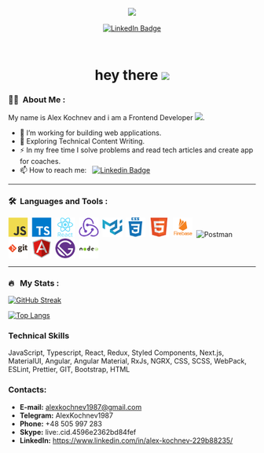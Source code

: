 <p align="center"><img src="https://media.giphy.com/media/HwBlFQZFcAoUcPHZdX/giphy.gif" height='50vh'/></p>
<p align="center">
<a href="https://www.linkedin.com/in/alex-kochnev-229b88235/"><img src="https://img.shields.io/badge/LinkedIn-blue?style=for-the-badge&logo=linkedin&logoColor=white" alt="LinkedIn Badge"></a>
</p>
<p align="center">

<p align="center"><img src="https://komarev.com/ghpvc/?username=alexkochnev1987&style=flat-square&color=blue" alt=""></p>

<h1 align="center">hey there <img src="https://media.giphy.com/media/hvRJCLFzcasrR4ia7z/giphy.gif" width="40"></h1>

### :man_technologist: &nbsp;About Me :

My name is Alex Kochnev and i am a Frontend Developer <img src="https://media.giphy.com/media/WUlplcMpOCEmTGBtBW/giphy.gif" width="30">.

- 🔭 I’m working for building web applications.
- 🌱 Exploring Technical Content Writing.
- ⚡ In my free time I solve problems and read tech articles and create app for coaches.
- 📫 How to reach me: &nbsp; [![Linkedin Badge](https://img.shields.io/badge/-ak-blue?style=flat&logo=Linkedin&logoColor=white)](https://www.linkedin.com/in/alex-kochnev-229b88235)

---

### 🛠 &nbsp;Languages and Tools :

<p>
    <img src="https://github.com/devicons/devicon/blob/master/icons/javascript/javascript-original.svg" title="JavaScript" alt="JavaScript" width="40" height="40"/>&nbsp;
    <img src="https://github.com/devicons/devicon/blob/master/icons/typescript/typescript-original.svg" title="Typescript" alt="Typescript" width="40" height="40"/>&nbsp;
    <img src="https://github.com/devicons/devicon/blob/master/icons/react/react-original-wordmark.svg" title="React" alt="React" width="40" height="40"/>&nbsp;
    <img src="https://github.com/devicons/devicon/blob/master/icons/redux/redux-original.svg" title="Redux" alt="Redux " width="40" height="40"/>&nbsp;
    <img src="https://github.com/devicons/devicon/blob/master/icons/materialui/materialui-original.svg" title="Material UI" alt="Material UI" width="40" height="40"/>&nbsp;
    <img src="https://github.com/devicons/devicon/blob/master/icons/css3/css3-plain-wordmark.svg"  title="CSS3" alt="CSS" width="40" height="40"/>&nbsp;
    <img src="https://github.com/devicons/devicon/blob/master/icons/html5/html5-original.svg" title="HTML5" alt="HTML" width="40" height="40"/>&nbsp;
    <img src="https://github.com/devicons/devicon/blob/master/icons/firebase/firebase-plain-wordmark.svg" title="Firebase" alt="Firebase" width="40" height="40"/>&nbsp;
    <img src="https://www.vectorlogo.zone/logos/getpostman/getpostman-icon.svg" title="Postman"  alt="Postman" width="40" height="40"/>&nbsp;
    <img src="https://github.com/devicons/devicon/blob/master/icons/git/git-original-wordmark.svg" title="Git" **alt="Git" width="40" height="40"/>&nbsp;
    <img src="https://github.com/devicons/devicon/blob/master/icons/angularjs/angularjs-original.svg" title="Angular" alt="Angular" width="40" height="40"/>&nbsp;
    <img src="https://github.com/devicons/devicon/blob/master/icons/gatsby/gatsby-original.svg" title="Gatsby"  alt="Gatsby" width="40" height="40"/>&nbsp;
    <img src="https://github.com/devicons/devicon/blob/master/icons/nodejs/nodejs-original-wordmark.svg" title="NodeJS" alt="NodeJS" width="40" height="40"/>&nbsp;
</p>

---

### 🔥 &nbsp; My Stats :
[![GitHub Streak](http://github-readme-streak-stats.herokuapp.com?user=alexkochnev1987&theme=dark&background=000000)](https://git.io/streak-stats)

[![Top Langs](https://github-readme-stats.vercel.app/api/top-langs/?username=alexkochnev1987&layout=compact&theme=vision-friendly-dark)](https://github.com/anuraghazra/github-readme-stats)

### Technical Skills
JavaScript, Typescript, React, Redux, Styled Components, Next.js, MaterialUI, Angular, Angular Material, RxJs, NGRX, CSS, SCSS, WebPack, ESLint, Prettier, GIT, Bootstrap, HTML
### Contacts:
- **E-mail:** alexkochnev1987@gmail.com
- **Telegram:** AlexKochnev1987
- **Phone:** +48 505 997 283
- **Skype:** live:.cid.4596e2362bd84fef
- **LinkedIn:** https://www.linkedin.com/in/alex-kochnev-229b88235/
